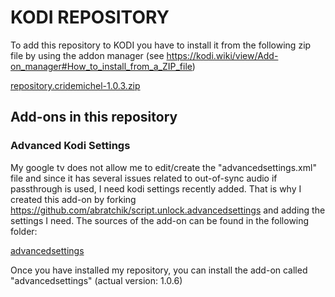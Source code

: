 

# KODI REPOSITORY 

To add this repository to KODI you have to install it from the following zip file by using the addon manager (see https://kodi.wiki/view/Add-on_manager#How_to_install_from_a_ZIP_file)

[repository.cridemichel-1.0.3.zip](https://github.com/cridemichel/repository.cridemichel/files/14320068/repository.cridemichel-1.0.3.zip)

## Add-ons in this repository

### Advanced Kodi Settings

My google tv does not allow me to edit/create the "advancedsettings.xml" file and since it has several issues
related to out-of-sync audio if passthrough is used, I need kodi settings recently added. That is why 
I created this add-on by forking https://github.com/abratchik/script.unlock.advancedsettings and adding the settings I need.
The sources of the add-on can be found in the following folder:

[advancedsettings](https://github.com/cridemichel/repository.cridemichel/tree/master/leia/advancedsettings)

Once you have installed my repository, you can install the add-on called "advancedsettings" (actual version: 1.0.6)

